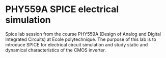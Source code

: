 # PHY559A SPICE electrical simulation

Spice lab session from the course PHY559A (Design of Analog and Digital Integrated Circuits) at Ecole polytechnique. The purpose of this lab is to introduce SPICE for electrical circuit simulation and study static and dynamical characteristics of the CMOS inverter.
